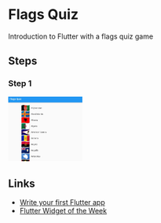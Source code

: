 # Flags Quiz

Introduction to Flutter with a flags quiz game

## Steps

### Step 1
<img src="steps/step1.jpg" alt="Step 1" title="Step 1" width="30%">

## Links

- [Write your first Flutter app](https://docs.flutter.dev/get-started/codelab)
- [Flutter Widget of the Week](https://www.youtube.com/watch?v=JSqUZFkRLr8&list=PLjxrf2q8roU23XGwz3Km7sQZFTdB996iG&ab_channel=Flutter)
